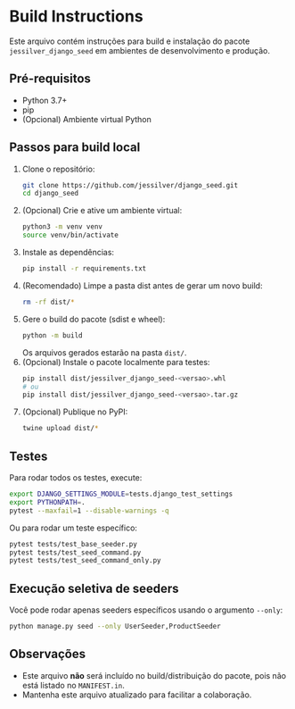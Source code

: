 # Build Instructions

Este arquivo contém instruções para build e instalação do pacote `jessilver_django_seed` em ambientes de desenvolvimento e produção.

## Pré-requisitos
- Python 3.7+
- pip
- (Opcional) Ambiente virtual Python

## Passos para build local

1. Clone o repositório:
   ```bash
   git clone https://github.com/jessilver/django_seed.git
   cd django_seed
   ```
2. (Opcional) Crie e ative um ambiente virtual:
   ```bash
   python3 -m venv venv
   source venv/bin/activate
   ```
3. Instale as dependências:
   ```bash
   pip install -r requirements.txt
   ```
4. (Recomendado) Limpe a pasta dist antes de gerar um novo build:
   ```bash
   rm -rf dist/*
   ```
5. Gere o build do pacote (sdist e wheel):
   ```bash
   python -m build
   ```
   Os arquivos gerados estarão na pasta `dist/`.
6. (Opcional) Instale o pacote localmente para testes:
   ```bash
   pip install dist/jessilver_django_seed-<versao>.whl
   # ou
   pip install dist/jessilver_django_seed-<versao>.tar.gz
   ```
7. (Opcional) Publique no PyPI:
   ```bash
   twine upload dist/*
   ```

## Testes

Para rodar todos os testes, execute:
```bash
export DJANGO_SETTINGS_MODULE=tests.django_test_settings
export PYTHONPATH=.
pytest --maxfail=1 --disable-warnings -q
```

Ou para rodar um teste específico:
```bash
pytest tests/test_base_seeder.py
pytest tests/test_seed_command.py
pytest tests/test_seed_command_only.py
```

## Execução seletiva de seeders

Você pode rodar apenas seeders específicos usando o argumento `--only`:
```bash
python manage.py seed --only UserSeeder,ProductSeeder
```

## Observações
- Este arquivo **não** será incluído no build/distribuição do pacote, pois não está listado no `MANIFEST.in`.
- Mantenha este arquivo atualizado para facilitar a colaboração.
